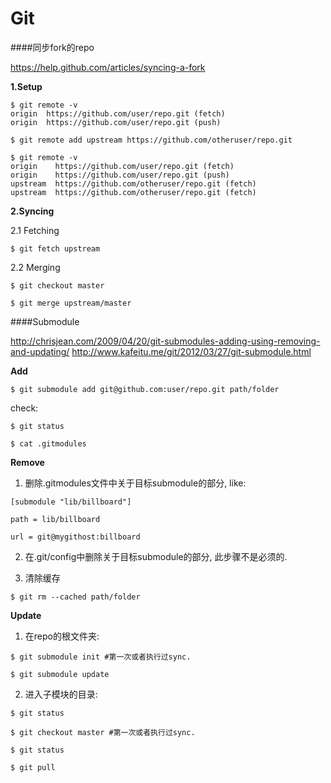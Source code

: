 Git
=======

####同步fork的repo

<https://help.github.com/articles/syncing-a-fork>

**1.Setup**

<pre><code>$ git remote -v
origin  https://github.com/user/repo.git (fetch)
origin  https://github.com/user/repo.git (push)

$ git remote add upstream https://github.com/otheruser/repo.git

$ git remote -v
origin    https://github.com/user/repo.git (fetch)
origin    https://github.com/user/repo.git (push)
upstream  https://github.com/otheruser/repo.git (fetch)
upstream  https://github.com/otheruser/repo.git (fetch)</code></pre>

**2.Syncing**

2.1 Fetching

<pre><code>$ git fetch upstream</code></pre>

2.2 Merging

<pre><code>$ git checkout master

$ git merge upstream/master</code></pre>

####Submodule

<http://chrisjean.com/2009/04/20/git-submodules-adding-using-removing-and-updating/>
<http://www.kafeitu.me/git/2012/03/27/git-submodule.html>

**Add**

<pre><code>$ git submodule add git@github.com:user/repo.git path/folder</code></pre>

check:

<pre><code>$ git status

$ cat .gitmodules</code></pre>

**Remove**

1. 删除.gitmodules文件中关于目标submodule的部分, like:

<pre><code>[submodule "lib/billboard"]

path = lib/billboard

url = git@mygithost:billboard</code></pre>

2. 在.git/config中删除关于目标submodule的部分, 此步骤不是必须的.

3. 清除缓存

<pre><code>$ git rm --cached path/folder</code></pre>

**Update**

1. 在repo的根文件夹:

<pre><code>$ git submodule init #第一次或者执行过sync.

$ git submodule update</code></pre>

2. 进入子模块的目录:

<pre><code>$ git status

$ git checkout master #第一次或者执行过sync.

$ git status

$ git pull</code></pre>
